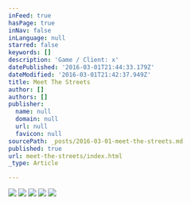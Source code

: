 ```yaml
---
inFeed: true
hasPage: true
inNav: false
inLanguage: null
starred: false
keywords: []
description: 'Game / Client: x'
datePublished: '2016-03-01T21:44:33.179Z'
dateModified: '2016-03-01T21:42:37.949Z'
title: Meet The Streets
author: []
authors: []
publisher:
  name: null
  domain: null
  url: null
  favicon: null
sourcePath: _posts/2016-03-01-meet-the-streets.md
published: true
url: meet-the-streets/index.html
_type: Article

---
```

![](https://the-grid-user-content.s3-us-west-2.amazonaws.com/8b016cf2-a93d-44a4-bcf0-a5c1f432523a.jpg)
![](https://the-grid-user-content.s3-us-west-2.amazonaws.com/8ff1ea2e-4b17-4f3a-bef0-89d31e9f4b0e.png)
![](https://the-grid-user-content.s3-us-west-2.amazonaws.com/df4f4318-9dfb-4c6d-8153-f89cac7a24bb.png)
![](https://the-grid-user-content.s3-us-west-2.amazonaws.com/8e763411-00c3-45df-9917-49611c5c14fd.png)
![](https://the-grid-user-content.s3-us-west-2.amazonaws.com/88d5131d-cbe2-48de-8656-7b9d8370d94f.png)